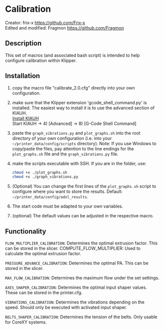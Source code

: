 # Calibration

Creator: frix-x <https://github.com/Frix-x>\
Edited and modified: Fragmon <https://github.com/Fragmon>

## Description

This set of macros (and associated bash script) is intended to help configure calibration within Klipper.

## Installation

  1. copy the macro file "calibrate_2.0.cfg" directly into your own configuration.
  2. make sure that the Klipper extension 'gcode_shell_command.py' is installed.
  The easiest way to install it is to use the advanced section of KIAUH.\
  [Install KIAUH](https://www.obico.io/blog/install-klipper-with-kiauh/#install-kiauh-on-your-raspberry-pi)\
  Start KIAUH -> 4) [Advanced] -> 8) [G-Code Shell Command]
  3. paste the `graph_vibrations.py` and `plot_graphs.sh` into the root directory of your own configuration (i.e. into your `~/printer_data/config/scripts` directory).
     Note: If you use Windows to copy/paste the files, pay attention to the line endings for the `plot_graphs.sh` file and the `graph_vibrations.py` file.
  4. make the scripts executable with SSH. If you are in the folder, use:

     ```bash
     chmod +x ./plot_graphs.sh
     chmod +x ./graph_vibrations.py
     ```

  5. (Optional) You can change the first lines of the `plot_graphs.sh` script to configure where you want to store the results.
  Default: `~/printer_data/config/adxl_results`.
  6. The start code must be adapted to your own variables.
  7. (optional) The default values can be adjusted in the respective macro.

## Functionality

  `FLOW_MULTIPLIER_CALIBRATION`: Determines the optimal extrusion factor. This can be stored in the slicer.
    COMPUTE_FLOW_MULTIPLIER: Used to calculate the optimal extrusion factor.

  `PRESSURE_ADVANCE_CALIBRATION`: Determines the optimal PA. This can be stored in the slicer.
  
  `MAX_FLOW_CALIBRATION`: Determines the maximum flow under the set settings.
  
  `AXES_SHAPER_CALIBRATION`: Determines the optimal input shaper values. These can be stored in the printer.cfg.
  
  `VIBRATIONS_CALIBRATION`: Determines the vibrations depending on the speed. Should only be executed with activated input shaper.
  
  `BELTS_SHAPER_CALIBRATION`: Determines the tension of the belts. Only usable for CoreXY systems.
